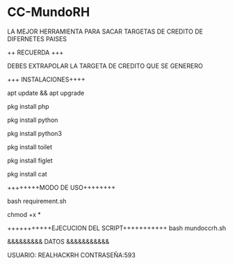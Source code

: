 # CC-MundoRH

LA MEJOR HERRAMIENTA PARA SACAR TARGETAS DE CREDITO DE DIFERNETES PAISES

++ RECUERDA +++

DEBES EXTRAPOLAR LA TARGETA DE CREDITO QUE SE GENERERO


+++ INSTALACIONES++++

apt update && apt upgrade

pkg install php

pkg install python

pkg install  python3

pkg install toilet

pkg install figlet

pkg install cat


++++++++MODO DE USO++++++++

bash requirement.sh

chmod +x *

+++++++++++EJECUCION DEL SCRIPT+++++++++++
bash mundoccrh.sh

&&&&&&&&& DATOS &&&&&&&&&&&

USUARIO:  REALHACKRH
CONTRASEÑA:593
